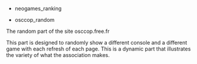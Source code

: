 - neogames_ranking



- osccop_random

The random part of the site osccop.free.fr

This part is designed to randomly show a different console and a different game with each refresh of each page.
This is a dynamic part that illustrates the variety of what the association makes.
